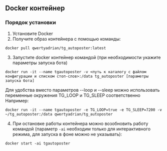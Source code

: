## Docker контейнер
### Порядок установки
1. Установите Docker
2. Получите образ контейнера с помощью команды:
```shell script
docker pull qwertyadrian/tg_autoposter:latest
```
3. Запустите docker контейнер командой (при необходимости укажите параметры запуска бота)
```shell script
docker run -it --name tgautoposter -v <путь к каталогу с файлом конфигурации и списком стоп-слов>:/data tg_autoposter [параметры запуска бота]
```
Для удобства вместо параметров --loop и --sleep можно использовать переменные окружения TG_LOOP и TG_SLEEP соответственно
Например:
```shell
docker run -it --name tgautoposter -e TG_LOOP=true -e TG_SLEEP=7200 -v ~/tg_autoposter:/data qwertyadrian/tg_autoposter
```
4. При остановке работы контейнера можно возобновить работу командой (параметр `-ai` необходим только для интерактивного режима, для запуска в фоне можно не указывать):
```shell script
docker start -ai tgautoposter
```